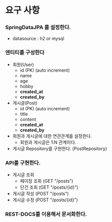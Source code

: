 # **요구 사항**

### **SpringDataJPA 를 설정한다.**

- datasource : h2 or mysql

### **엔티티를 구성한다**

- 회원(User)
    - id (PK) (auto increment)
    - name
    - age
    - hobby
    - **created_at**
    - **created_by**
- 게시글(Post)
    - id (PK) (auto increment)
    - title
    - content
    - **created_at**
    - **created_by**
- 회원과 게시글에 대한 연관관계를 설정한다.
    - 회원과 게시글은 1:N 관계이다.
- 게시글 Repository를 구현한다. (PostRepository)

### **API를 구현한다.**

- 게시글 조회
    - 페이징 조회 (GET "/posts")
    - 단건 조회 (GET "/posts/{id}")
- 게시글 작성 (POST "/posts")
- 게시글 수정 (POST "/posts/{id}")

### **REST-DOCS를 이용해서 문서화한다.**